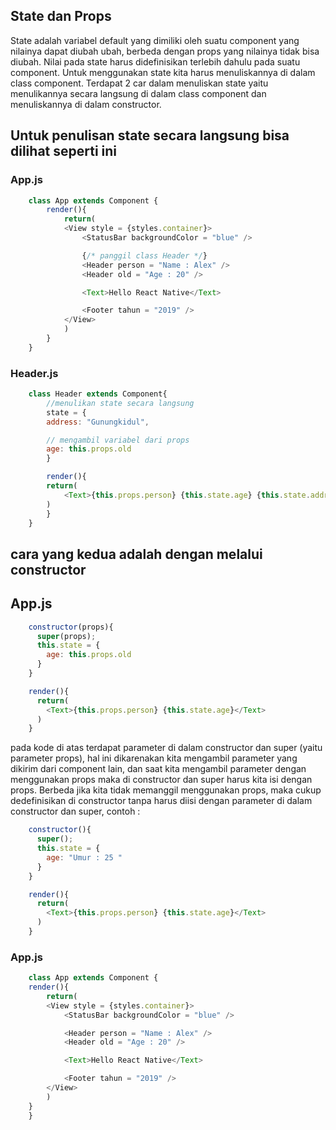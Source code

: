 ## State dan Props

State adalah variabel default yang dimiliki oleh suatu component yang nilainya dapat diubah ubah, berbeda dengan props yang nilainya tidak bisa diubah. Nilai pada state harus didefinisikan terlebih dahulu pada suatu component. Untuk menggunakan state kita harus menuliskannya di dalam class component. Terdapat 2 car dalam menuliskan state yaitu menulikannya secara langsung di dalam class component dan menuliskannya di dalam constructor.

## Untuk penulisan state secara langsung bisa dilihat seperti ini
### App.js
```javascript
    class App extends Component {
        render(){
            return(
            <View style = {styles.container}>
                <StatusBar backgroundColor = "blue" />

                {/* panggil class Header */}
                <Header person = "Name : Alex" />
                <Header old = "Age : 20" />

                <Text>Hello React Native</Text>

                <Footer tahun = "2019" />
            </View>
            )
        }
    }
```

### Header.js
```javascript
    class Header extends Component{
        //menulikan state secara langsung
        state = {
        address: "Gunungkidul",

        // mengambil variabel dari props
        age: this.props.old
        }

        render(){
        return(
            <Text>{this.props.person} {this.state.age} {this.state.address}</Text>
        )
        }
    }
```

## cara yang kedua adalah dengan melalui constructor

## App.js
```javascript
    constructor(props){
      super(props);
      this.state = {
        age: this.props.old
      }
    }

    render(){
      return(
        <Text>{this.props.person} {this.state.age}</Text>
      )
    }
```
pada kode di atas terdapat parameter di dalam constructor dan super (yaitu parameter props), hal ini dikarenakan kita mengambil parameter yang dikirim dari component lain, dan saat kita mengambil parameter dengan menggunakan props maka di constructor dan super harus kita isi dengan props.
Berbeda jika kita tidak memanggil menggunakan props, maka cukup dedefinisikan di constructor tanpa harus diisi dengan parameter di dalam constructor dan super, contoh :
```javascript
    constructor(){
      super();
      this.state = {
        age: "Umur : 25 "
      }
    }

    render(){
      return(
        <Text>{this.props.person} {this.state.age}</Text>
      )
    }
```

### App.js
```javascript
    class App extends Component {
    render(){
        return(
        <View style = {styles.container}>
            <StatusBar backgroundColor = "blue" />

            <Header person = "Name : Alex" />
            <Header old = "Age : 20" />

            <Text>Hello React Native</Text>

            <Footer tahun = "2019" />
        </View>
        )
    }
    }
```